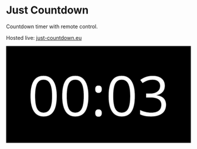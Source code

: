 # Just Countdown

Countdown timer with remote control.

Hosted live: [just-countdown.eu](https://just-countdown.eu/)

![Screenshot](./src/images/og-image.jpg)
